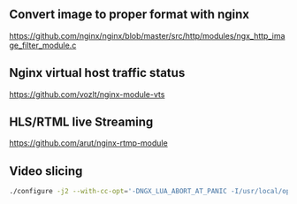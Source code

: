 ## Convert image to proper format with nginx
https://github.com/nginx/nginx/blob/master/src/http/modules/ngx_http_image_filter_module.c

## Nginx virtual host traffic status
https://github.com/vozlt/nginx-module-vts

## HLS/RTML live Streaming
https://github.com/arut/nginx-rtmp-module


## Video slicing
```bash 
./configure -j2 --with-cc-opt='-DNGX_LUA_ABORT_AT_PANIC -I/usr/local/openresty/zlib/include -I/usr/local/openresty/pcre/include -I/usr/local/openresty/openssl111/include' --with-http_slice_module --with-http_v2_module  --with-http_stub_status_module --with-http_realip_module --with-http_random_index_module --with-http_gzip_static_module --with-http_sub_module --with-http_gunzip_module  --with-threads  --with-pcre-jit
```
